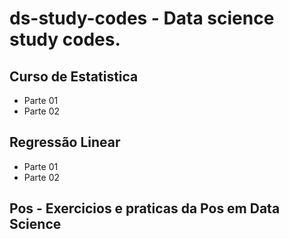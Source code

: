 # ds-study-codes - Data science study codes.

## Curso de Estatistica
* Parte 01
* Parte 02

## Regressão Linear
* Parte 01
* Parte 02

## Pos - Exercicios e praticas da Pos em Data Science

